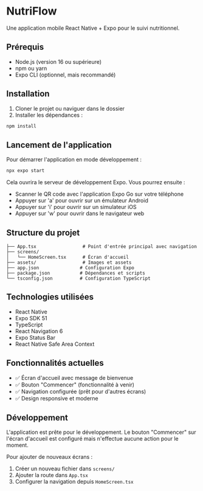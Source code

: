 # NutriFlow

Une application mobile React Native + Expo pour le suivi nutritionnel.

## Prérequis

- Node.js (version 16 ou supérieure)
- npm ou yarn
- Expo CLI (optionnel, mais recommandé)

## Installation

1. Cloner le projet ou naviguer dans le dossier
2. Installer les dépendances :

```bash
npm install
```

## Lancement de l'application

Pour démarrer l'application en mode développement :

```bash
npx expo start
```

Cela ouvrira le serveur de développement Expo. Vous pourrez ensuite :

- Scanner le QR code avec l'application Expo Go sur votre téléphone
- Appuyer sur 'a' pour ouvrir sur un émulateur Android
- Appuyer sur 'i' pour ouvrir sur un simulateur iOS
- Appuyer sur 'w' pour ouvrir dans le navigateur web

## Structure du projet

```
├── App.tsx                 # Point d'entrée principal avec navigation
├── screens/
│   └── HomeScreen.tsx      # Écran d'accueil
├── assets/                 # Images et assets
├── app.json               # Configuration Expo
├── package.json           # Dépendances et scripts
└── tsconfig.json          # Configuration TypeScript
```

## Technologies utilisées

- React Native
- Expo SDK 51
- TypeScript
- React Navigation 6
- Expo Status Bar
- React Native Safe Area Context

## Fonctionnalités actuelles

- ✅ Écran d'accueil avec message de bienvenue
- ✅ Bouton "Commencer" (fonctionnalité à venir)
- ✅ Navigation configurée (prêt pour d'autres écrans)
- ✅ Design responsive et moderne

## Développement

L'application est prête pour le développement. Le bouton "Commencer" sur l'écran d'accueil est configuré mais n'effectue aucune action pour le moment.

Pour ajouter de nouveaux écrans :
1. Créer un nouveau fichier dans `screens/`
2. Ajouter la route dans `App.tsx`
3. Configurer la navigation depuis `HomeScreen.tsx`